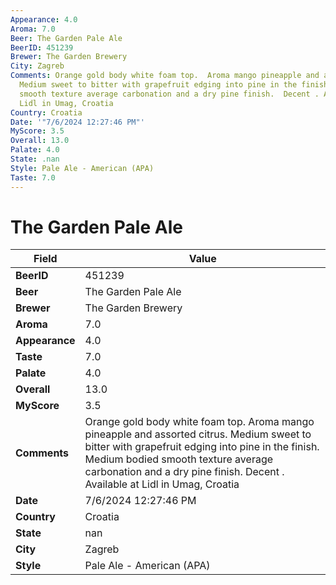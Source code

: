```yaml
---
Appearance: 4.0
Aroma: 7.0
Beer: The Garden Pale Ale
BeerID: 451239
Brewer: The Garden Brewery
City: Zagreb
Comments: Orange gold body white foam top.  Aroma mango pineapple and assorted citrus.
  Medium sweet to bitter with grapefruit edging into pine in the finish.  Medium bodied
  smooth texture average carbonation and a dry pine finish.  Decent . Available at
  Lidl in Umag, Croatia
Country: Croatia
Date: '"7/6/2024 12:27:46 PM"'
MyScore: 3.5
Overall: 13.0
Palate: 4.0
State: .nan
Style: Pale Ale - American (APA)
Taste: 7.0
---
```


# The Garden Pale Ale

| Field         | Value |
|---------------|-------|
| **BeerID** | 451239 |
| **Beer** | The Garden Pale Ale |
| **Brewer** | The Garden Brewery |
| **Aroma** | 7.0 |
| **Appearance** | 4.0 |
| **Taste** | 7.0 |
| **Palate** | 4.0 |
| **Overall** | 13.0 |
| **MyScore** | 3.5 |
| **Comments** | Orange gold body white foam top.  Aroma mango pineapple and assorted citrus. Medium sweet to bitter with grapefruit edging into pine in the finish.  Medium bodied smooth texture average carbonation and a dry pine finish.  Decent . Available at Lidl in Umag, Croatia |
| **Date** | 7/6/2024 12:27:46 PM |
| **Country** | Croatia |
| **State** | nan |
| **City** | Zagreb |
| **Style** | Pale Ale - American (APA) |
